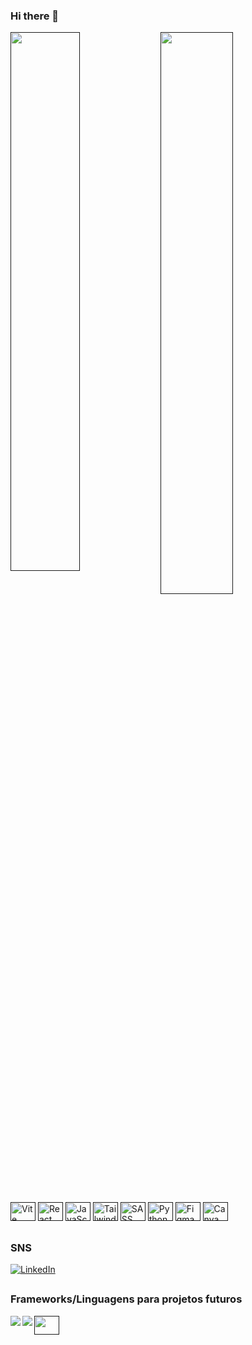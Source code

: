 ### Hi there 👋
<div>
  <a href=""><img align="left" width="47%" src="https://github-readme-stats.vercel.app/api?username=v-Kaefer&show_icons=true&theme=dracula&include_all_commits=true&count_private=true"/></a>
  <a href=""><img align="left" width="48%" src="https://github-readme-stats.vercel.app/api/top-langs/?username=v-Kaefer&count_private=true"></a>
</div>

##

<div alt="Most Used" style="display: inline_block;">
  <a href=""><img alt="Vite"  height="30" width="40" src="https://www.svgrepo.com/show/374167/vite.svg"/></a>
  <a href=""><img alt="React" height="30" width="40" src="https://cdn.jsdelivr.net/gh/devicons/devicon/icons/react/react-original.svg" /></a>
  <a href=""><img alt="JavaScript" height="30" width="40" src="https://cdn.jsdelivr.net/gh/devicons/devicon/icons/javascript/javascript-original.svg"/></a>
  <a href=""><img alt="Tailwind" height="30" width="40" src="https://cdn.jsdelivr.net/gh/devicons/devicon/icons/tailwindcss/tailwindcss-plain.svg" /></a>
  <a href=""><img alt="SASS" height="30" width="40" src="https://cdn.jsdelivr.net/gh/devicons/devicon/icons/sass/sass-original.svg" /></a>
  <a href=""><img alt="Python" height="30" width="40" src="https://cdn.jsdelivr.net/gh/devicons/devicon/icons/python/python-original.svg" /></a>
  <a href=""><img alt="Figma" height="30" width="40" src="https://cdn.jsdelivr.net/gh/devicons/devicon/icons/figma/figma-original.svg"/></a>
  <a href=""><img alt="Canva" height="30" width="40" src="https://cdn.jsdelivr.net/gh/devicons/devicon/icons/canva/canva-original.svg" /></a>
</div>

##
### SNS
<div style="display: inline_block;">
  <a href="https://www.linkedin.com/in/vitor-kaefer/"><img alt="LinkedIn" align="center"  src="https://img.shields.io/badge/linkedin-%230077B5.svg?style=for-the-badge&logo=linkedin&logoColor=white"/></a>
</div>

##
### Frameworks/Linguagens para projetos futuros
<div style="display: inline_block;">
  <a href=""><img align="left" src="https://img.shields.io/badge/Solidity-%23363636.svg?style=for-the-badge&logo=solidity&logoColor=white"/></a>
  <a href=""><img align="left" src="https://img.shields.io/badge/rust-%23000000.svg?style=for-the-badge&logo=rust&logoColor=white"/></a>
  <a href=""><img align="left" height="30" width="40" src="https://seeklogo.com/images/H/hardhat-logo-888739EBB4-seeklogo.com.png"/></a>
</div>
<!--
#
### Contribuições
<div style="display: inline_block;">
  <img align="left" src="https://img.shields.io/badge/Bitcoin-000?style=for-the-badge&logo=bitcoin&logoColor=white"
style="flex width:fit; max-width: 100%;">
</div>  


**v-Kaefer/v-Kaefer** is a ✨ _special_ ✨ repository because its `README.md` (this file) appears on your GitHub profile.

Here are some ideas to get you started:

- 🔭 I’m currently working on ...
- 🌱 I’m currently learning ...
- 👯 I’m looking to collaborate on ...
- 🤔 I’m looking for help with ...
- 💬 Ask me about ...
- 📫 How to reach me: ...
- 😄 Pronouns: ...
- ⚡ Fun fact: ...

<img alt="Discord" align="center" src="https://img.shields.io/badge/Discord-%235865F2.svg?style=for-the-badge&logo=discord&logoColor=white"/>
<img alt="ProtonMail" align="center" src="https://img.shields.io/badge/ProtonMail-8B89CC?style=for-the-badge&logo=protonmail&logoColor=white"/>
<img align="left" src="https://img.shields.io/badge/Crunchyroll-F47521?style=for-the-badge&logo=crunchyroll&logoColor=white"/>
<img align="left" src="[https://img.shields.io/badge/Windows-0078D6?style=for-the-badge&logo=windows&logoColor=white](https://img.shields.io/badge/Windows%2011-%230079d5.svg?style=for-the-badge&logo=Windows%2011&logoColor=white)"/>
